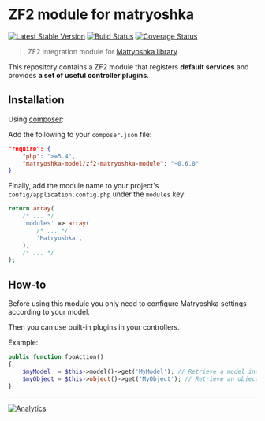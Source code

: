 ZF2 module for matryoshka 
=========================

[![Latest Stable Version](https://img.shields.io/packagist/v/matryoshka-model/zf2-matryoshka-module.svg?style=flat-square)](https://packagist.org/packages/matryoshka-model/zf2-matryoshka-module) [![Build Status](https://img.shields.io/travis/matryoshka-model/zf2-matryoshka-module/master.svg?style=flat-square)](https://travis-ci.org/matryoshka-model/zf2-matryoshka-module) [![Coverage Status](https://img.shields.io/coveralls/matryoshka-model/zf2-matryoshka-module/master.svg?style=flat-square)](https://coveralls.io/repos/matryoshka-model/zf2-matryoshka-module/badge.png?branch=master)

> ZF2 integration module for [Matryoshka library](https://github.com/matryoshka-model/matryoshka).

This repository contains a ZF2 module that registers **default services** and provides **a set of useful controller plugins**.

Installation
---

Using [composer](http://getcomposer.org/):

Add the following to your `composer.json` file:

```json
"require": {
    "php": ">=5.4",
    "matryoshka-model/zf2-matryoshka-module": "~0.6.0"
}
```

Finally, add the module name to your project's `config/application.config.php` under the `modules`
key:


```php
return array(
    /* ... */
    'modules' => array(
        /* ... */
        'Matryoshka',
    ),
    /* ... */
);
```

How-to
------

Before using this module you only need to configure Matryoshka settings according to your model.

Then you can use built-in plugins in your controllers.

Example:

```php
public function fooAction()
{
	$myModel  = $this->model()->get('MyModel'); // Retrieve a model instance through the ModelManager
	$myObject = $this->object()->get('MyObject'); // Retrieve an object instance through the ModelManager
}
```

---

[![Analytics](https://ga-beacon.appspot.com/UA-49657176-2/zf2-matryoshka-module?flat)](https://github.com/igrigorik/ga-beacon)
